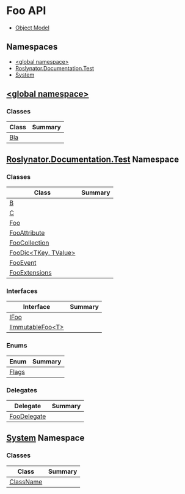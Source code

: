 # Foo API

* [Object Model](_ObjectModel.md)

## Namespaces

* [\<global namespace>](_Global/README.md)
* [Roslynator.Documentation.Test](Roslynator/Documentation/Test/README.md)
* [System](System/README.md)

## [\<global namespace>](_Global/README.md)

### Classes

| Class | Summary |
| ----- | ------- |
| [Bla](_Global/Bla/README.md) | |

## [Roslynator.Documentation.Test](Roslynator/Documentation/Test/README.md) Namespace

### Classes

| Class | Summary |
| ----- | ------- |
| [B](Roslynator/Documentation/Test/B/README.md) | |
| [C](Roslynator/Documentation/Test/C/README.md) | |
| [Foo](Roslynator/Documentation/Test/Foo/README.md) | |
| [FooAttribute](Roslynator/Documentation/Test/FooAttribute/README.md) | |
| [FooCollection](Roslynator/Documentation/Test/FooCollection/README.md) | |
| [FooDic\<TKey, TValue>](Roslynator/Documentation/Test/FooDic-2/README.md) | |
| [FooEvent](Roslynator/Documentation/Test/FooEvent/README.md) | |
| [FooExtensions](Roslynator/Documentation/Test/FooExtensions/README.md) | |

### Interfaces

| Interface | Summary |
| --------- | ------- |
| [IFoo](Roslynator/Documentation/Test/IFoo/README.md) | |
| [IImmutableFoo\<T>](Roslynator/Documentation/Test/IImmutableFoo-1/README.md) | |

### Enums

| Enum | Summary |
| ---- | ------- |
| [Flags](Roslynator/Documentation/Test/Flags/README.md) | |

### Delegates

| Delegate | Summary |
| -------- | ------- |
| [FooDelegate](Roslynator/Documentation/Test/FooDelegate/README.md) | |

## [System](System/README.md) Namespace

### Classes

| Class | Summary |
| ----- | ------- |
| [ClassName](System/ClassName/README.md) | |

